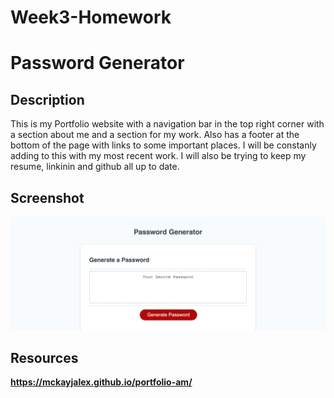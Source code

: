 # Week3-Homework

# Password Generator  

## Description 

This is my Portfolio website with a navigation bar in the top right corner with a section about me and a section for my work.
Also has a footer at the bottom of the page with links to some important places.
I will be constanly adding to this with my most recent work.
I will also be trying to keep my resume, linkinin and github all up to date.


## Screenshot 

![code refacter web page](./assets/images/generate-password-webpage.png)

## Resources 

**https://mckayjalex.github.io/portfolio-am/**
